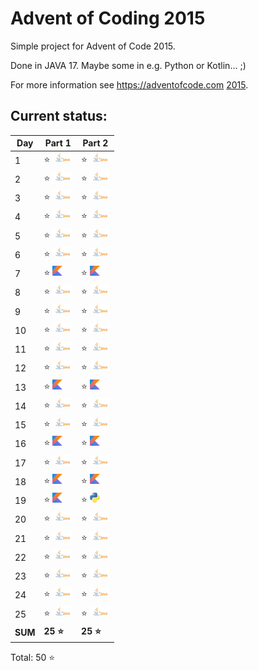 # Advent of Coding 2015

Simple project for Advent of Code 2015.

Done in JAVA 17. Maybe some in e.g. Python or Kotlin... ;)

For more information see https://adventofcode.com [2015](https://adventofcode.com/2015).

## Current status:

| Day     | Part 1                         | Part 2                         |
|---------|--------------------------------|--------------------------------|
| 1       | ⭐ ![JAVA](../img/java.png)     | ⭐ ![JAVA](../img/java.png)     |
| 2       | ⭐ ![JAVA](../img/java.png)     | ⭐ ![JAVA](../img/java.png)     |
| 3       | ⭐ ![JAVA](../img/java.png)     | ⭐ ![JAVA](../img/java.png)     |
| 4       | ⭐ ![JAVA](../img/java.png)     | ⭐ ![JAVA](../img/java.png)     |
| 5       | ⭐ ![JAVA](../img/java.png)     | ⭐ ![JAVA](../img/java.png)     |
| 6       | ⭐ ![JAVA](../img/java.png)     | ⭐ ![JAVA](../img/java.png)     |
| 7       | ⭐ ![Kotlin](../img/kotlin.png) | ⭐ ![Kotlin](../img/kotlin.png) |
| 8       | ⭐ ![JAVA](../img/java.png)     | ⭐ ![JAVA](../img/java.png)     |
| 9       | ⭐ ![JAVA](../img/java.png)     | ⭐ ![JAVA](../img/java.png)     |
| 10      | ⭐ ![JAVA](../img/java.png)     | ⭐ ![JAVA](../img/java.png)     |
| 11      | ⭐ ![JAVA](../img/java.png)     | ⭐ ![JAVA](../img/java.png)     |
| 12      | ⭐ ![JAVA](../img/java.png)     | ⭐ ![JAVA](../img/java.png)     |
| 13      | ⭐ ![Kotlin](../img/kotlin.png) | ⭐ ![Kotlin](../img/kotlin.png) |
| 14      | ⭐ ![JAVA](../img/java.png)     | ⭐ ![JAVA](../img/java.png)     |
| 15      | ⭐ ![JAVA](../img/java.png)     | ⭐ ![JAVA](../img/java.png)     |
| 16      | ⭐ ![Kotlin](../img/kotlin.png) | ⭐ ![Kotlin](../img/kotlin.png) |
| 17      | ⭐ ![JAVA](../img/java.png)     | ⭐ ![JAVA](../img/java.png)     |
| 18      | ⭐ ![Kotlin](../img/kotlin.png) | ⭐ ![Kotlin](../img/kotlin.png) |
| 19      | ⭐ ![Kotlin](../img/kotlin.png) | ⭐ ![Python](../img/python.png) |
| 20      | ⭐ ![JAVA](../img/java.png)     | ⭐ ![JAVA](../img/java.png)     |
| 21      | ⭐ ![JAVA](../img/java.png)     | ⭐ ![JAVA](../img/java.png)     |
| 22      | ⭐ ![JAVA](../img/java.png)     | ⭐ ![JAVA](../img/java.png)     |
| 23      | ⭐ ![JAVA](../img/java.png)     | ⭐ ![JAVA](../img/java.png)     |
| 24      | ⭐ ![JAVA](../img/java.png)     | ⭐ ![JAVA](../img/java.png)     |
| 25      | ⭐ ![JAVA](../img/java.png)     | ⭐ ![JAVA](../img/java.png)     |
| **SUM** | **25 ⭐**                       | **25 ⭐**                       |

Total: 50 ⭐
